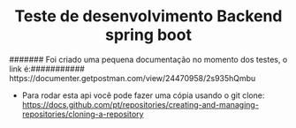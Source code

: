 <h1 align="center"> Teste de desenvolvimento Backend spring boot</h1>
####### Foi criado uma pequena documentação no momento dos testes, o link é:###########
     https://documenter.getpostman.com/view/24470958/2s935hQmbu
     
* Para rodar esta api você pode fazer uma cópia usando o git clone: 
https://docs.github.com/pt/repositories/creating-and-managing-repositories/cloning-a-repository



